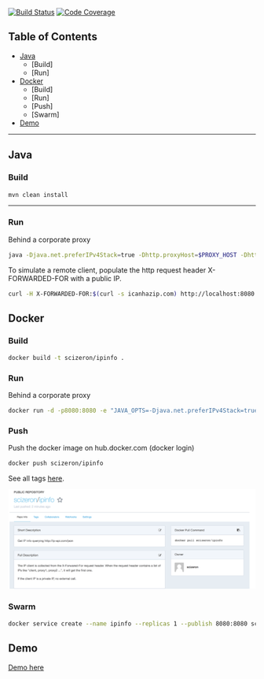 [![Build Status](https://travis-ci.org/scizeron/ipinfo.svg?branch=master)](https://travis-ci.org/scizeron/ipinfo)
[![Code Coverage](https://img.shields.io/codecov/c/github/scizeron/ipinfo/master.svg)](https://codecov.io/github/scizeron/ipinfo?branch=master)

## Table of Contents

- [Java](#Java)
  * [Build]
  * [Run]
- [Docker](#Docker)
  * [Build]
  * [Run]
  * [Push]
  * [Swarm]   
- [Demo](#Demo)

---

## Java

### Build

```sh
mvn clean install
```
---

### Run

Behind a corporate proxy

```sh
java -Djava.net.preferIPv4Stack=true -Dhttp.proxyHost=$PROXY_HOST -Dhttp.proxyPort=$PROXY_PORT -jar target/app.jar  
```

To simulate a remote client, populate the http request header X-FORWARDED-FOR with a public IP.

```sh
curl -H X-FORWARDED-FOR:$(curl -s icanhazip.com) http://localhost:8080
```

## Docker

### Build

```sh
docker build -t scizeron/ipinfo .
```

### Run

Behind a corporate proxy

```sh
docker run -d -p8080:8080 -e "JAVA_OPTS=-Djava.net.preferIPv4Stack=true -Dhttp.proxyHost=$PROXY_HOST -Dhttp.proxyPort=$PROXY_PORT" scizeron/ipinfo
```

### Push

Push the docker image on hub.docker.com (docker login)

```sh
docker push scizeron/ipinfo
```

See all tags [here](https://hub.docker.com/r/scizeron/ipinfo/tags/).

![docker-image](docs/images/dockerImage.png)


### Swarm

```sh
docker service create --name ipinfo --replicas 1 --publish 8080:8080 scizeron/ipinfo
```

## Demo

[Demo here](https://azure-api.scizeron-dev.com/v2/ipinfo)
